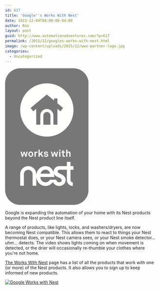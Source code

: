 ```yaml
---
id: 617
title: 'Google''s Works With Nest'
date: 2015-12-04T08:00:08-04:00
author: Ron
layout: post
guid: http://www.automationadventures.com/?p=617
permalink: /2015/12/googles-works-with-nest.html
image: /wp-content/uploads/2015/12/wwn-partner-logo.jpg
categories:
  - Uncategorized
---
```


![](/wp-content/uploads/2015/12/wwn-partner-logo.jpg)

Google is expanding the automation of your home with its Nest products beyond the Nest product line itself.

A range of products, like lights, locks, and washers/dryers, are now becoming Nest compatible. This allows them to react to things your Nest thermostat does, or your Nest camera sees, or your Nest smoke detector... uhm... detects. The video shows lights coming on when movement is detected, or the drier will occasionally re-thumble your clothes where you're not home.

<a href="https://nest.com/works-with-nest/" target="_blank">The Works With Nest</a> page has a list of all the products that work with one (or more) of the Nest products. It also allows you to sign up to keep informed of new products.

[![Google Works with Nest](http://img.youtube.com/vi/f3JzZsE8Xas/0.jpg)](http://www.youtube.com/watch?v=f3JzZsE8Xas)
